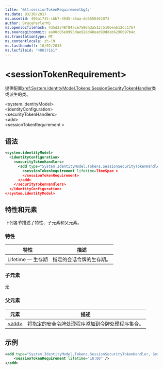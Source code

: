 ```yaml
---
title: '&lt;sessionTokenRequirement&gt;'
ms.date: 03/30/2017
ms.assetid: 496a1735-cbb7-49d5-a6aa-dd5550462073
author: BrucePerlerMS
ms.openlocfilehash: 4d5d2348f04ace7596a3a513c5106ea612dc17b7
ms.sourcegitcommit: ea00c05e0995dae928d48ead99ddab6296097b4c
ms.translationtype: MT
ms.contentlocale: zh-CN
ms.lasthandoff: 10/02/2018
ms.locfileid: "48037161"
---
```

# <a name="ltsessiontokenrequirementgt"></a>&lt;sessionTokenRequirement&gt;
提供配置<xref:System.IdentityModel.Tokens.SessionSecurityTokenHandler>类或派生的类。  
  
 \<system.identityModel>  
\<identityConfiguration>  
\<securityTokenHandlers>  
\<add>  
\<sessionTokenRequirement >  
  
## <a name="syntax"></a>语法  
  
```xml  
<system.identityModel>  
  <identityConfiguration>  
    <securityTokenHandlers>  
      <add type="System.IdentityModel.Tokens.SessionSecurityTokenHandler, System.IdentityModel">  
        <sessionTokenRequirement lifetime=TimeSpan >  
        </sessionTokenRequirement>  
      </add>  
    </securityTokenHandlers>  
  </identityConfiguration>  
</system.identityModel>  
```  
  
## <a name="attributes-and-elements"></a>特性和元素  
 下列各节描述了特性、子元素和父元素。  
  
### <a name="attributes"></a>特性  
  
|特性|描述|  
|---------------|-----------------|  
|Lifetime — 生存期|指定的会话令牌的生存期。|  
  
### <a name="child-elements"></a>子元素  
 无  
  
### <a name="parent-elements"></a>父元素  
  
|元素|描述|  
|-------------|-----------------|  
|[\<add>](../../../../../docs/framework/configure-apps/file-schema/windows-identity-foundation/add.md)|将指定的安全令牌处理程序添加到令牌处理程序集合。|  
  
## <a name="example"></a>示例  
  
```xml  
<add type="System.IdentityModel.Tokens.SessionSecurityTokenHandler, System.IdentityModel">           
    <sessionTokenRequirement lifetime="10:00" />  
</add>  
```
